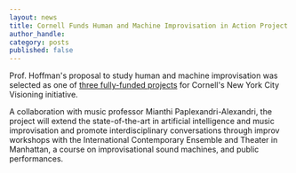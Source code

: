 ```yaml
---
layout: news
title: Cornell Funds Human and Machine Improvisation in Action Project
author_handle: 
category: posts
published: false
---
```


Prof. Hoffman's proposal to study human and machine improvisation was selected as one of [three fully-funded projects]( https://news.cornell.edu/stories/2019/06/cornell-funds-projects-nyc-visioning-initiative) for Cornell's  New York City Visioning initiative.

A collaboration with music professor  Mianthi Paplexandri-Alexandri, the project will extend the state-of-the-art in artificial intelligence and music improvisation and promote interdisciplinary conversations through improv workshops with the International Contemporary Ensemble and Theater in Manhattan, a course on improvisational sound machines, and public performances.



